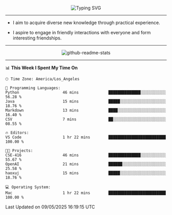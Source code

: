 <p align="center">
  <img src="https://readme-typing-svg.demolab.com?font=Fira+Code&weight=500&size=32&duration=2500&pause=1600&center=true&vCenter=true&random=false&width=1024&height=64&lines=Hi+there+%F0%9F%91%8B;I'm+delighted+you+could+make+it+here+%F0%9F%8E%89;I'm+Harry%2C+a+college+student+still+finding+my+way" alt="Typing SVG" />
</p>


---


- I aim to acquire diverse new knowledge through practical experience.

- I aspire to engage in friendly interactions with everyone and form interesting friendships.


---


<p align="center">
  <img src="https://github-readme-stats.vercel.app/api?username=Harry-Jing&show_icons=true" alt="github-readme-stats"/>
</p>


---

<!--START_SECTION:waka-->
📊 **This Week I Spent My Time On** 

```text
🕑︎ Time Zone: America/Los_Angeles

💬 Programming Languages: 
Python                   46 mins             ██████████████░░░░░░░░░░░   56.28 % 
Java                     15 mins             █████░░░░░░░░░░░░░░░░░░░░   18.76 % 
Markdown                 13 mins             ████░░░░░░░░░░░░░░░░░░░░░   16.40 % 
CSV                      7 mins              ██░░░░░░░░░░░░░░░░░░░░░░░   08.55 % 

🔥 Editors: 
VS Code                  1 hr 22 mins        █████████████████████████   100.00 % 

🐱‍💻 Projects: 
CSE-416                  46 mins             ██████████████░░░░░░░░░░░   55.67 % 
OpenAI                   21 mins             ██████░░░░░░░░░░░░░░░░░░░   25.58 % 
haoxuj                   15 mins             █████░░░░░░░░░░░░░░░░░░░░   18.76 % 

💻 Operating System: 
Mac                      1 hr 22 mins        █████████████████████████   100.00 % 
```


 Last Updated on 09/05/2025 16:19:15 UTC
<!--END_SECTION:waka-->
